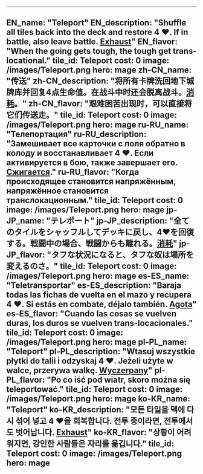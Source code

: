 ---

EN_name: "Teleport"
EN_description: "Shuffle all tiles back into the deck and restore 4 ❤️.  If in battle, also leave battle. <u>Exhaust</u>"
EN_flavor: "When the going gets tough, the tough get trans-locational."
tile_id: Teleport
cost: 0
image: /images/Teleport.png
hero: mage
zh-CN_name: "传送"
zh-CN_description: "将所有卡牌洗回地下城牌库并回复4点生命值。在战斗中时还会脱离战斗。<u>消耗</u>。"
zh-CN_flavor: "艰难困苦出现时，可以直接将它们传送走。"
tile_id: Teleport
cost: 0
image: /images/Teleport.png
hero: mage
ru-RU_name: "Телепортация"
ru-RU_description: "Замешивает все карточки с поля обратно в колоду и восстанавливает 4 ❤️. Если активируется в бою, также завершает его. <u>Сжигается</u>."
ru-RU_flavor: "Когда происходящее становится напряжённым, напряжённое становится транслокационным."
tile_id: Teleport
cost: 0
image: /images/Teleport.png
hero: mage
jp-JP_name: "テレポート"
jp-JP_description: "全てのタイルをシャッフルしてデッキに戻し、4❤️を回復する。戦闘中の場合、戦闘からも離れる。<u>消耗</u>"
jp-JP_flavor: "タフな状況になると、タフな奴は場所を変えるのさ。"
tile_id: Teleport
cost: 0
image: /images/Teleport.png
hero: mage
es-ES_name: "Teletransportar"
es-ES_description: "Baraja todas las fichas de vuelta en el mazo y recupera 4 ❤️. Si estás en combate, déjalo también. <u>Agota</u>"
es-ES_flavor: "Cuando las cosas se vuelven duras, los duros se vuelven trans-locacionales."
tile_id: Teleport
cost: 0
image: /images/Teleport.png
hero: mage
pl-PL_name: "Teleport"
pl-PL_description: "Wtasuj wszystkie płytki do talii i odzyskaj 4 ❤️. Jeżeli użyte w walce, przerywa walkę. <u>Wyczerpany</u>"
pl-PL_flavor: "Po co iść pod wiatr, skoro można się teleportować."
tile_id: Teleport
cost: 0
image: /images/Teleport.png
hero: mage
ko-KR_name: "Teleport"
ko-KR_description: "모든 타일을 덱에 다시 섞어 넣고 4 ❤️을 회복합니다. 전투 중이라면, 전투에서도 벗어납니다. <u>Exhaust</u>"
ko-KR_flavor: "상황이 어려워지면, 강인한 사람들은 자리를 옮깁니다."
tile_id: Teleport
cost: 0
image: /images/Teleport.png
hero: mage
---
